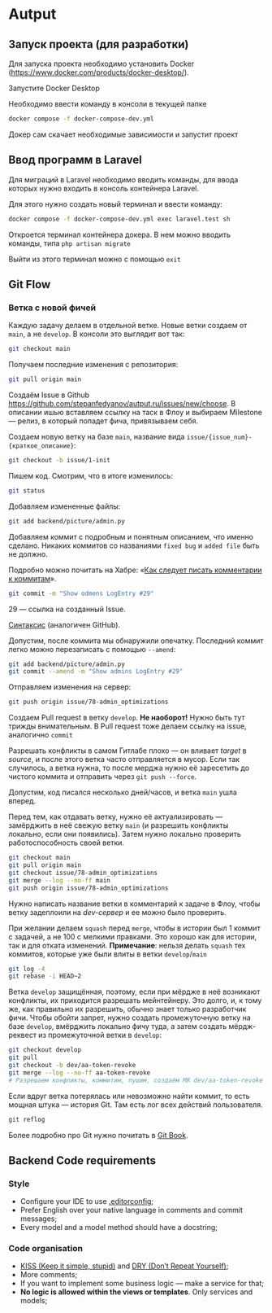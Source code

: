 # Autput

## Запуск проекта (для разработки)

Для запуска проекта необходимо установить Docker (https://www.docker.com/products/docker-desktop/).

Запустите Docker Desktop

Необходимо ввести команду в консоли в текущей папке

```bash
docker compose -f docker-compose-dev.yml
```

Докер сам скачает необходимые зависимости и запустит проект

## Ввод программ в Laravel

Для миграций в Laravel необходимо вводить команды, для ввода которых нужно входить в консоль контейнера Laravel.

Для этого нужно создать новый терминал и ввести команду:

```bash
docker compose -f docker-compose-dev.yml exec laravel.test sh 
```

Откроется терминал контейнера докера. В нем можно вводить команды, типа ```php artisan migrate```

Выйти из этого терминал можно с помощью ```exit```

## Git Flow

### Ветка с новой фичей
Каждую задачу делаем в отдельной ветке. Новые ветки создаем от `main`, а не `develop`.
В консоли это выглядит вот так:

```bash
git checkout main
```

Получаем последние изменения с репозитория:

```bash
git pull origin main
```

Создаём Issue в Github
https://github.com/stepanfedyanov/autput.ru/issues/new/choose.
В описании ишью вставляем ссылку на таск в Флоу и 
выбираем Milestone — релиз, в который попадет фича, привязываем себя.

Создаем новую ветку на базе `main`, название вида `issue/{issue_num}-{краткое_описание}`:

```bash
git checkout -b issue/1-init
```

Пишем код.
Смотрим, что в итоге изменилось:

```bash
git status
```

Добавляем измененные файлы:

```bash
git add backend/picture/admin.py
```

Добавляем коммит с подробным и понятным описанием, что именно сделано. 
Никаких коммитов со названиями `fixed bug` и `added file` быть не должно.

Подробно можно почитать на Хабре: «[Как следует писать комментарии к коммитам](https://habr.com/ru/post/416887/ )».


```bash
git commit -m "Show odmens LogEntry #29"
```

29 — ссылка на созданный Issue.

[Синтаксис](https://docs.gitlab.com/ee/user/project/issues/managing_issues.html#closing-issues-automatically) 
(аналогичен GitHub).


Допустим, после коммита мы обнаружили опечатку.
Последний коммит легко можно перезаписать с помощью `--amend`:

```bash
git add backend/picture/admin.py
git commit --amend -m "Show admins LogEntry #29"
```

Отправляем изменения на сервер:

```bash
git push origin issue/78-admin_optimizations
```

Создаем Pull request в ветку `develop`. **Не наоборот!** Нужно быть тут трижды внимательным.
В Pull request тоже делаем ссылку на issue, аналогично `commit`

Разрешать конфликты в самом Гитлабе плохо — он вливает _target_ в _source_, и после этого ветка
часто отправляется в мусор. Если так случилось, а ветка нужна, то после мерджа нужно её заресетить
до чистого коммита и отправить через `git push --force`.

Допустим, код писался несколько дней/часов, и ветка `main` ушла вперед.

Перед тем, как отдавать ветку, нужно её актуализировать — замёрджить в неё свежую ветку `main` (и разрешить конфликты локально, если они появились).
Затем нужно локально проверить работоспособность своей ветки.

```bash
git checkout main
git pull origin main
git checkout issue/78-admin_optimizations
git merge --log --no-ff main
git push origin issue/78-admin_optimizations
```

Нужно написать название ветки в комментарий к задаче в Флоу, чтобы ветку задеплоили на _dev-сервер_ и ее можно было проверить.

При желании делаем `squash` перед `merge`, чтобы в истории был 1 коммит с задачей, а не 100 с мелкими правками. Это хорошо как для истории, так и для отката изменений.
**Примечание**: нельзя делать `squash` тех коммитов, которые уже были влиты в ветки `develop`/`main`

```bash
git log -4
git rebase -i HEAD~2
```

Ветка `develop` защищённая, поэтому, если при мёрдже в неё возникают конфликты, их приходится разрешать мейнтейнеру.
Это долго, и, к тому же, как правильно их разрешить, обычно знает только разработчик фичи. 
Чтобы обойти запрет, нужно создать промежуточную ветку на базе `develop`, вмёрджить локально фичу туда,
а затем создать мёрдж-реквест из промежуточной ветки в `develop`:

```bash
git checkout develop
git pull
git checkout -b dev/aa-token-revoke
git merge --log --no-ff aa-token-revoke
# Разрешаем конфликты, коммитим, пушим, создаём MR dev/aa-token-revoke → develop.
```

Если вдруг ветка потерялась или невозможно найти коммит, то есть мощная штука — история Git.
Там есть лог всех действий пользователя.

```bash
git reflog
```

Более подробно про Git нужно почитать в [Git Book](https://git-scm.com/book/ru/v2).

## Backend Code requirements

### Style

* Configure your IDE to use [.editorconfig](https://editorconfig.org/#download);
* Prefer English over your native language in comments and commit messages;
* Every model and a model method should have a docstring;

### Code organisation

* [KISS (Keep it simple, stupid)](https://ru.wikipedia.org/wiki/KISS_(принцип)) and [DRY (Don’t Repeat Yourself)](https://ru.wikipedia.org/wiki/Don’t_repeat_yourself);
* More comments;
* If you want to implement some business logic — make a service for that;
* **No logic is allowed within the views or templates**. Only services and models;


